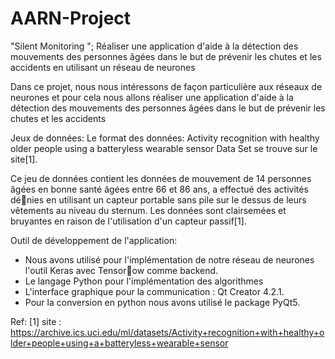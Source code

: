 # AARN-Project
"Silent Monitoring ";  Réaliser une application d'aide à la détection des mouvements des personnes âgées dans le but de prévenir les chutes et les accidents en utilisant un réseau de neurones

Dans ce projet, nous nous intéressons de façon particulière aux réseaux de
neurones et pour cela nous allons réaliser une application d'aide à la détection des
mouvements des personnes âgées dans le but de prévenir les chutes et les accidents

Jeux de données:
Le format des données:
Activity recognition with healthy older people using a batteryless wearable sensor Data Set se trouve sur le site[1].

Ce jeu de données contient les données de mouvement de 14 personnes âgées
en bonne santé âgées entre 66 et 86 ans, a effectué des activités dénies en utilisant
un capteur portable sans pile sur le dessus de leurs vêtements au niveau du sternum.
Les données sont clairsemées et bruyantes en raison de l'utilisation d'un capteur
passif[1].

Outil de développement de l'application:
- Nous avons utilisé pour l'implémentation de notre réseau de neurones l'outil
 Keras  avec Tensorow comme backend.
- Le langage Python pour l'implémentation des algorithmes
- L'interface graphique pour la communication : Qt Creator 4.2.1.
- Pour la conversion en python nous avons utilisé le package PyQt5.


Ref:
[1] site : https://archive.ics.uci.edu/ml/datasets/Activity+recognition+with+healthy+older+people+using+a+batteryless+wearable+sensor

